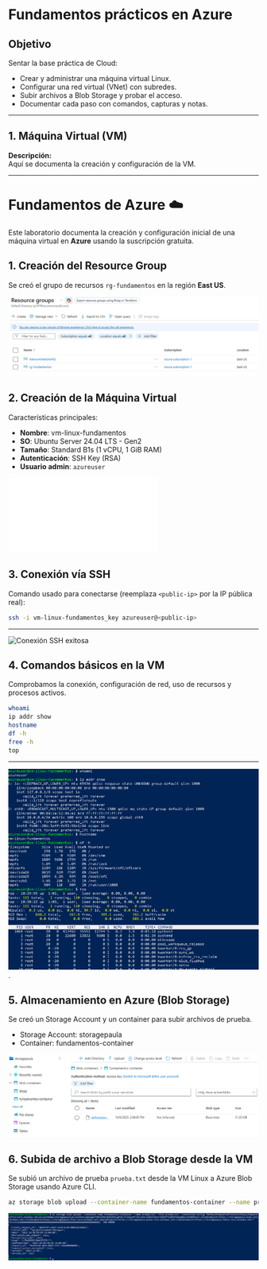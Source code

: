 # Fundamentos prácticos en Azure

## Objetivo 
Sentar la base práctica de Cloud:

- Crear y administrar una máquina virtual Linux.
- Configurar una red virtual (VNet) con subredes.
- Subir archivos a Blob Storage y probar el acceso.
- Documentar cada paso con comandos, capturas y notas.

---

## 1. Máquina Virtual (VM)

**Descripción:**  
Aquí se documenta la creación y configuración de la VM.

---

# Fundamentos de Azure ☁️

Este laboratorio documenta la creación y configuración inicial de una máquina virtual en **Azure** usando la suscripción gratuita.

## 1. Creación del Resource Group
Se creó el grupo de recursos `rg-fundamentos` en la región **East US**.

![Resource Group creado](Images/01-resource-group.png)

## 2. Creación de la Máquina Virtual
Características principales:

- **Nombre**: vm-linux-fundamentos  
- **SO**: Ubuntu Server 24.04 LTS - Gen2  
- **Tamaño**: Standard B1s (1 vCPU, 1 GiB RAM)  
- **Autenticación**: SSH Key (RSA)  
- **Usuario admin**: `azureuser`

![Resumen de la VM](Images/02-vm-Summary.pdf)

## 3. Conexión vía SSH
Comando usado para conectarse (reemplaza `<public-ip>` por la IP pública real):

```bash
ssh -i vm-linux-fundamentos_key azureuser@<public-ip>
````
---
![Conexión SSH exitosa](Images/captura2_conexion_ssh.png)



## 4. Comandos básicos en la VM

Comprobamos la conexión, configuración de red, uso de recursos y procesos activos.

```bash
whoami
ip addr show
hostname
df -h
free -h
top
```

---
![Comandos Basicos](Images/captura3_comandos_basicos.png).

## 5. Almacenamiento en Azure (Blob Storage)

Se creó un Storage Account y un container para subir archivos de prueba.

- Storage Account: storagepaula
- Container: fundamentos-container

![Prueba de subida a Blob Storage](Images/captura4_blob_storage.png)

  ## 6. Subida de archivo a Blob Storage desde la VM

Se subió un archivo de prueba `prueba.txt` desde la VM Linux a Azure Blob Storage usando Azure CLI.

```bash
az storage blob upload --container-name fundamentos-container --name prueba.txt --file prueba.txt --connection-string "DefaultEndpointsProtocol=https;EndpointSuffix=core.windows.net;AccountName=storagepaula;AccountKey=gAqxgpf+GRn1KN1n8dnOXPougFHe/3TxSqyoMT+HyJutkL23DdJSzByIr6OW5PThe0EmFbUbwQRk+AStN6M6zw==;BlobEndpoint=https://storagepaula.blob.core.windows.net/;FileEndpoint=https://storagepaula.file.core.windows.net/;QueueEndpoint=https://storagepaula.queue.core.windows.net/;TableEndpoint=https://storagepaula.table.core.windows.net/"
```
![Subida exitosa a Blob Storage](Images/captura5_blob_upload.png)

